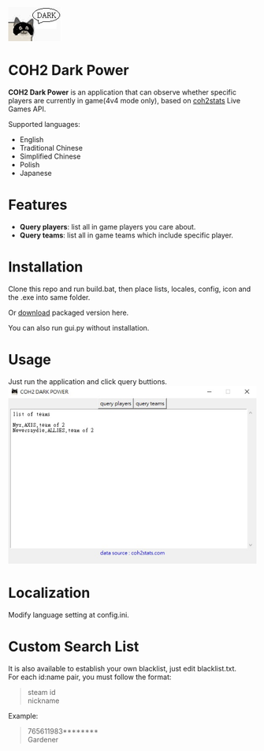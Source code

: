![dark.jpg](https://github.com/mocowcow/coh2-dark-power/blob/master/assets/img/dark.jpg?raw=true)
# COH2 Dark Power
**COH2 Dark Power** is an application that can observe whether specific players are currently in game(4v4 mode only), based on [coh2stats](https://coh2stats.com/) Live Games API.

Supported languages:  
- English
- Traditional Chinese
- Simplified Chinese
- Polish
- Japanese

# Features
- **Query players**: list all in game players you care about.
- **Query teams**: list all in game teams which include specific player.

# Installation
Clone this repo and run build.bat, then place lists, locales, config, icon and the .exe into same folder.

Or [download](https://mega.nz/file/ZUMmAJ6a#3WzwpGrVGRKjGXTl-pUBcUChYh9q-JdyA1jgkahodfA) packaged version here.

You can also run gui.py without installation.

# Usage
Just run the application and click query buttions.
![preview.jpg](https://github.com/mocowcow/coh2-dark-power/blob/master/assets/img/preview.jpg?raw=true)

# Localization
Modify language setting at config.ini.

# Custom Search List
It is also available to establish your own blacklist, just edit blacklist.txt.  
For each id:name pair, you must follow the format:  
> steam id  
> nickname  

Example:
> 765611983********  
> Gardener  